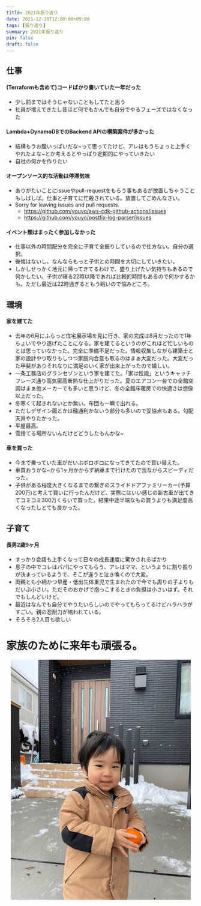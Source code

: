 ```yaml
---
title: 2021年振り返り
date: 2021-12-28T12:00:00+09:00
tags: [振り返り]
summary: 2021年振り返り
pin: false
draft: false
---
```


## 仕事

#### (Terraformも含めて)コードばかり書いていた一年だった
- 少し前まではそうじゃないこともしてたと思う
- 社員が増えてきたし昔ほど何でもかんでも自分でやるフェーズではなくなった

#### Lambda+DynamoDBでのBackend APIの構築案件が多かった
- 結構もうお腹いっぱいだな~って思ってたけど、アレはもうちょっと上手くやれたよな~とか考えるとやっぱり定期的にやっていきたい
- 自社の何かを作りたい

#### オープンソース的な活動は停滞気味
- ありがたいことにissueやpull-requestをもらう事もあるが放置しちゃうこともしばしば。仕事と子育てに忙殺されている。放置してごめんなさい。
- Sorry for leaving issues and pull requests. 
  - https://github.com/youyo/aws-cdk-github-actions/issues
  - https://github.com/youyo/postfix-log-parser/issues

#### イベント類はまったく参加しなかった
- 仕事以外の時間配分を完全に子育て全振りしているので仕方ない。自分の選択。
- 後悔はないし、なんならもっと子供との時間を大切にしていきたい。
- しかしせっかく地元に帰ってきてるわけで、盛り上げたい気持ちもあるので何かしたい。子供が寝る22時以降であれば比較的時間もあるので何かするかも。ただし最近は22時過ぎるともう眠いので悩みどころ。

## 環境

#### 家を建てた
- 去年の6月にふらっと住宅展示場を見に行き、家の完成は8月だったので1年ちょいでやり遂げたことになる。家を建てるというのがこれほど忙しいものとは思っていなかった。完全に準備不足だった。情報収集しながら建築士と家の設計やり取りもしつつ家庭内合意も取るのはまぁ大変だった。大変だった甲斐がありそれなりに満足のいく家が出来上がったので嬉しい。
- 一条工務店のグランセゾンという家を建てた。「家は性能」というキャッチフレーズ通り高気密高断熱な仕上がりだった。夏のエアコン一台での全館空調はまぁ他メーカーでも多いと思うけど、冬の全館床暖房での快適さは想像以上だった。
- 冬寒くて起きれないとか無い。布団も一瞬で出れる。
- ただしデザイン面とかは融通利かないう部分も多いので妥協点もある。勾配天井やりたかった。
- 平屋最高。
- 雪捨てる場所ないんだけどどうしたもんかな~

#### 車を買った
- 今まで乗っていた車がだいぶボロボロになってきてたので買い替えた。
- 車買おうかな~から1ヶ月かからず納車まで行けたので我ながらスピーディだった。
- 子供がある程度大きくなるまでの繋ぎのスライドドアファミリーカー(予算200万)と考えて買いに行ったんだけど、実際にはいい感じの新古車が出てきてコミコミ300万くらいで買った。結果中途半端なもの買うよりも満足度高くなったしとても良かった。

## 子育て

#### 長男2歳9ヶ月
- すっかり会話も上手くなって日々の成長速度に驚かされるばかり
- 息子の中でコレはパパにやってもらう、アレはママ、というように割り振りが決まっているようで、そこが違うと泣き喚くので大変。
- 両親とも小柄かつ早産・低出生体重児で生まれたので今でも周りの子よりもだいぶ小さい。ただそのおかげで抱っこするときの負担は小さいはず。それでもしんどいけど。
- 最近はなんでも自分でやりたいらしいのでやってもらってるけどハラハラがすごい。親の忍耐力が培われている。
- そろそろ2人目も欲しい

# 家族のために来年も頑張る。

<div align="center">
<img src="looking-back-on-2021_1.png">
</div>